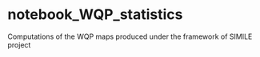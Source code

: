 # notebook_WQP_statistics
Computations of the WQP maps produced under the framework of SIMILE project

